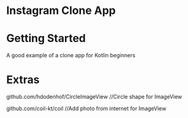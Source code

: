 # Instagram Clone App

# Getting Started
A good example of a clone app for Kotlin beginners

# Extras
github.com/hdodenhof/CircleImageView //Circle shape for ImageView

github.com/coil-kt/coil //Add photo from internet for ImageView
